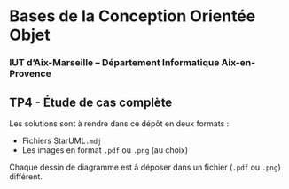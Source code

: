# Bases de la Conception Orientée Objet

### IUT d’Aix-Marseille – Département Informatique Aix-en-Provence

## TP4 - Étude de cas complète

Les solutions sont à rendre dans ce dépôt en deux formats :
* Fichiers StarUML`.mdj` 
* Les images en format `.pdf` ou `.png` (au choix)

Chaque dessin de diagramme est à déposer dans un fichier (`.pdf` ou `.png`) différent.

